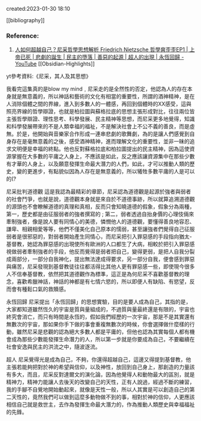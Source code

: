 created:2023-01-30 18:10

[[bibliography]]

### Reference:
1. [人如何超越自己？尼采哲學思想解析 Friedrich Nietzsche 哲學爽歪歪EP1 | 上帝已死 | 悲劇的誕生 | 民主的墮落 | 善惡的起源 | 超人的出現 | 永恆回歸 - YouTube](https://www.youtube.com/watch?v=1wBD0UPeH88) [[Obsidian-Highlights]]

yt參考資料:《尼采，其人及其思想》

我看完這集真的是blow my mind﹐尼采走的是全然性的否定，他認為人的存在本身就是無意義的，所以神話和藝術的文化有相當的重要性，所謂的酒神精神，是在人消除個體之間的界線，進入到多數人的一體感，再回到個體時的XX感受，這與照亮界線的哲學辯證，也就是柏拉圖與蘇格拉底的思想主張形成對比，往往兩位皆主張哲學辯證、理性思考、科學發展、民主精神等思想，而尼采更多地覺得，知識和科學發展帶來的不是人類幸福的福祉，不是解決社會上不公不義的善良，而是虛無。於是，他開始與音樂家合作形成一連串悲劇的歌舞劇，為的是讓人們感覺到自身存在是毫無意義的之後，感受酒神精神，進而理解文化的重要性，並非一昧的追求文明便是幸福的終點。他也反對蘇格拉底和柏拉圖提出的民主精神，因為這使資源掌握在大多數的平庸之人身上，不應該是如此，反之應該讓資源集中在那些少數有才華的人身上，以及願意發揮生命最大潛力的人們，如此，才可以推動人類的歷史，變的更進步，有點貌似因為人存在是無意義的，所以犧牲多數平庸的人是可以的(?

尼采批判道德觀
這是我認為最精彩的章節，尼采認為道德觀是起源於強者與弱者的社會鬥爭，也就是說，道德觀本身就是來自於不道德事跡，所以就算追溯道德觀的源頭也不會瞭解道德的真理和真相，反而只會知曉道德的假象，假象分為兩種，第一，歷史都是由征服弱者的強者撰寫的 ; 第二，弱者透過自抬身價的心理伎倆來牽制強者，像是說人要有同情心的美德，憐憫他人的道德觀，要懂得善良地容忍、謙卑、相親相愛等等，他們不僅美化自己原本的懦弱，甚至讓強者們覺得自己征服弱者是很邪惡的，對弱者開始產生同情心，而尼采把引入罪惡感的手段指向猶太-基督教，她認為罪惡感的出現使所有歐洲的人口都生了大病，相較於把引入罪惡感視做弱者牽制強者的手段，他反而覺得是弱者把自己，變得更弱，是把人自我分裂成兩部分，一部分自我神化，提出無法達成得要求，另一部分自我，便會感到罪惡與痛苦，尼采發現到基督教徒往往都活得比其他人更有罪惡感一些，即使現今很多人不信奉基督教，依然把其道德觀作為標準，這正是為何尼采不喜歡基督教的理念，喜歡希臘神話，神話的神都是有七情六慾的，所以即便人有缺陷、有慾望，反而會有種鬆口氣的救贖感。

永恆回歸
尼采提出「永恆回歸」的思想實驗，目的是要人成為自己，其指的是，大家都知道雖然恆久的宇宙是質與量組成的，不過質與量最終還是有限的，宇宙也終究會消亡，而只有時間是永恆的，假如我們經歷的一次宇宙，那是不是其實還有無數次的宇宙，那如果你手下做的事會重複無數次的時候，你會選擇做什麼樣的行動，雖然尼采是悲觀的認為絕大多數人都是平庸的，但他也認為其實每個人都有機會成為那些少數能發揮生命潛力的人，所以第一步就是你要成為自己，不要繼續在社會安逸與民主的洪流之中，隨波逐流。

超人
尼采覺得光是成為自己，不夠，你還得超越自己，這邊又得提到基督教，他主張若能夠把對於神的希望與信仰，以及神性，放回到自己身上，那創造的力量該有多大，而且，尼采反對達爾文的演化論，因為他覺得人和動物最大的區別，就是精神力，精神力能讓人去後天的改變自己的天性，正有人說過，經過不斷的練習，我的手腳不自覺地開始動起來，就像是天性一般，所以人其實是可以創造自己的第二天性的，竟然我們可以做到這麼多動物做不到的事，相對於神的信仰，人更應該相信自己就是救世主，去作為發揮生命最大潛力的，作為推動人類歷史與幸福福祉的先鋒。